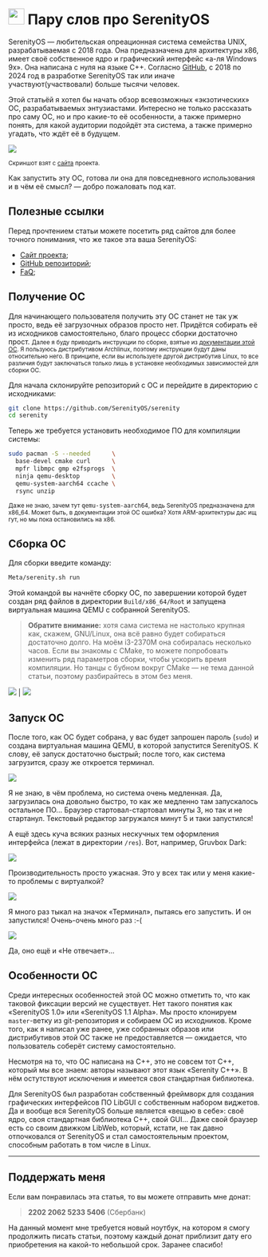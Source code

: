 # <img src="pic/logo.png" width=32> Пару слов про SerenityOS

SerenityOS — любительская опреационная система семейства UNIX, разрабатываемая с 2018 года. Она предназначена для архитектуры x86, имеет своё собственное ядро и графический интерфейс «а-ля Windows 9x». Она написана с нуля на языке С++. Согласно [GitHub](https://github.com/SerenityOS/serenity/graphs/contributors), с 2018 по 2024 год в разработке SerenityOS так или иначе участвуют(участвовали) больше тысячи человек.

Этой статьёй я хотел бы начать обзор всевозможных «экзотических» ОС, разрабатываемых энтузиастами. Интересно не только рассказать про саму ОС, но и про какие-то её особенности, а также примерно понять, для какой аудитории подойдёт эта система, а также примерно угадать, что ждёт её в будущем.

![](pic/preview.png)

<small>Скриншот взят с <a href="https://serenityos.org/">сайта</a> проекта.</small>

Как запустить эту ОС, готова ли она для повседневного использования и в чём её смысл? — добро пожаловать под кат.

<!--

ЧТО ОЖИДАЕТСЯ В СТАТЬЕ:

- Сборка ОС
- запуск в QEMU
- беглый обзор графического интерфейса
- изучаем файловую систему
- пытаемся запустить хоть что-то
- мысли по поводу предназначения этой ОС, её аудитории и проч. проч. проч.

-->

## Полезные ссылки

Перед прочтением статьи можете посетить ряд сайтов для более точного понимания, что же такое эта ваша SerenityOS:

- [Сайт проекта](https://serenityos.org/);
- [GitHub репозиторий](https://github.com/SerenityOS/serenity);
- [FaQ](https://serenityos.org/faq/);

## Получение ОС

Для начинающего пользователя получить эту ОС станет не так уж просто, ведь её загрузочных образов просто нет. Придётся собирать её из исходников самостоятельно, благо процесс сборки достаточно прост. <small>Далее я буду приводить инструкции по сборке, взятые из <a href="https://github.com/SerenityOS/serenity/blob/master/Documentation/BuildInstructions.md">документации этой ОС</a>. Я пользуюсь дистрибутивом Archlinux, поэтому инструкции будут даны относительно него. В принципе, если вы используете другой дистрибутив Linux, то все различия будут заключаться только лишь в установке необходимых зависимостей для сборки ОС.</small>

Для начала склонируйте репозиторий с ОС и перейдите в директорию с исходниками:

```bash
git clone https://github.com/SerenityOS/serenity
cd serenity
```

Теперь же требуется установить необходимое ПО для компиляции системы:

```bash
sudo pacman -S --needed      \
  base-devel cmake curl      \
  mpfr libmpc gmp e2fsprogs  \
  ninja qemu-desktop         \
  qemu-system-aarch64 ccache \
  rsync unzip
```

<small>Даже не знаю, зачем тут <tt>qemu-system-aarch64</tt>, ведь SerenityOS предназначена для x86_64. Может быть, в документации этой ОС ошибка? Хотя ARM-архитектуры дас ищ гут, но мы пока остановились на x86.</small>

## Сборка ОС

Для сборки введите команду:

```bash
Meta/serenity.sh run
```

Этой командой вы начнёте сборку ОС, по завершении которой будет создан ряд файлов в директории `Build/x86_64/Root` и запущена виртуальная машина QEMU с собранной SerenityOS.

> **Обратите внимание:** хотя сама система не настолько крупная как, скажем, GNU/Linux, она всё равно будет собираться достаточно долго. На моём i3-2370M она собиралась несколько часов. Если вы знакомы с CMake, то можете попробовать изменить ряд параметров сборки, чтобы ускорить время компиляции. Но танцы с бубном вокруг CMake — не тема данной статьи, поэтому разбирайтесь в этом без меня.

![](pic/build_serenity.png) | ![](pic/build_serenity2.png)

## Запуск ОС

После того, как ОС будет собрана, у вас будет запрошен пароль (`sudo`) и создана виртуальная машина QEMU, в которой запустится SerenityOS. К слову, её запуск достаточно быстрый; после того, как система загрузится, сразу же откроется терминал.

![](pic/serenity.png)

Я не знаю, в чём проблема, но система очень медленная. Да, загрузилась она довольно быстро, то как же медленно там запускалось остальное ПО... Браузер стартовал-стартовал минуты 3, но так и не стартанул. Текстовый редактор загружался минут 5 и таки запустился!

А ещё здесь куча всяких разных нескучных тем оформления интерфейса (лежат в директории `/res`). Вот, например, Gruvbox Dark:

![](pic/themes.png)

Производительность просто ужасная. Это у всех так или у меня какие-то проблемы с виртуалкой?

![](pic/performance.png)

Я много раз тыкал на значок «Терминал», пытаясь его запустить. И он запустился! Очень-очень много раз :-(

![](pic/not_responding.png)

Да, оно ещё и «Не отвечает»...

## Особенности ОС

Среди интересных особенностей этой ОС можно отметить то, что как таковой фиксации версий не существует. Нет такого понятия как «SerenityOS 1.0» или «SerenityOS 1.1 Alpha». Мы просто клонируем `master`-ветку из git-репозитория и собираем ОС из исходников. Кроме того, как я написал уже ранее, уже собранных образов или дистрибутивов этой ОС также не предоставляется — ожидается, что пользователь соберёт систему самостоятельно.

Несмотря на то, что ОС написана на С++, это не совсем тот С++, который мы все знаем: авторы называют этот язык «Serenity C++». В нём остутствуют исключения и имеется своя стандартная библиотека.

Для SerenityOS был разработан собственный фреймворк для создания графических интерфейсов ПО LibGUI с собственным набором виджетов. Да и вообще вся SerenityOS больше является «вещью в себе»: своё ядро, своя стандартная библиотека С++, свой GUI... Даже свой браузер есть со своим движком LibWeb, который, кстати, не так давно отпочковался от SerenityOS и стал самостоятельным проектом, способным работать в том числе в Linux.

---

## Поддержать меня

Если вам понравилась эта статья, то вы можете отправить мне донат:

> **2202 2062 5233 5406** (Сбербанк)

На данный момент мне требуется новый ноутбук, на котором я смогу продолжить писать статьи, поэтому каждый донат приблизит дату его приобретения на какой-то небольшой срок. Заранее спасибо!

